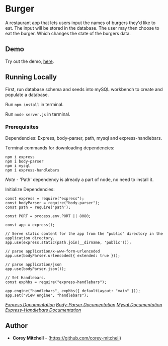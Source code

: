 # Burger

A restaurant app that lets users input the names of burgers they'd like to eat. The input will be stored in the database. The user may then choose to eat the burger. Which changes the state of the burgers data.

## Demo

Try out the demo, [here](https://eat-muh-burger.herokuapp.com/).

## Running Locally

First, run database schema and seeds into mySQL workbench to create and populate a database.

Run ```npm install``` in terminal.

Run ```node server.js``` in terminal.

### Prerequisites

Dependencies: Express, body-parser, path, mysql and express-handlebars.

Terminal commands for downloading dependencies: 

```
npm i express
npm i body-parser
npm i mysql
npm i express-handlebars
```

*Note* - 'Path' dependency is already a part of node, no need to install it.

Initialize Dependencies: 

```
const express = require("express");
const bodyParser = require("body-parser");
const path = require('path');

const PORT = process.env.PORT || 8080;

const app = express();

// Serve static content for the app from the "public" directory in the application directory.
app.use(express.static(path.join(__dirname, 'public')));

// parse application/x-www-form-urlencoded
app.use(bodyParser.urlencoded({ extended: true }));

// parse application/json
app.use(bodyParser.json());

// Set Handlebars.
const exphbs = require("express-handlebars");

app.engine("handlebars", exphbs({ defaultLayout: "main" }));
app.set("view engine", "handlebars");
```

[*Express Documentation*](https://www.npmjs.com/package/express)
[*Body-Parser Documentation*](https://www.npmjs.com/package/body-parser)
[*Mysql Documentation*](https://www.npmjs.com/package/mysql)
[*Express-Handlebars Documentation*](https://www.npmjs.com/package/express-handlebars)


## Author

* **Corey Mitchell** - (https://github.com/corey-mitchell)
